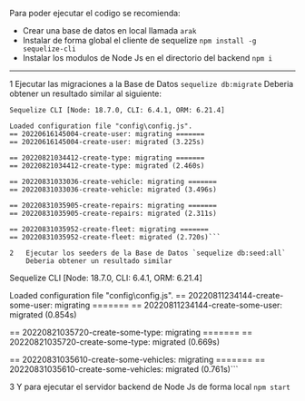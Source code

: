 
Para poder ejecutar el codigo se recomienda:

* Crear una base de datos en local llamada `arak`
* Instalar de forma global el cliente de sequelize `npm install -g sequelize-cli`
* Instalar los modulos de Node Js en el directorio del backend `npm i`

------------

1	Ejecutar las migraciones a la Base de Datos `sequelize db:migrate`
	Deberia obtener un resultado similar al siguiente:
```
Sequelize CLI [Node: 18.7.0, CLI: 6.4.1, ORM: 6.21.4]

Loaded configuration file "config\config.js".
== 20220616145004-create-user: migrating =======
== 20220616145004-create-user: migrated (3.225s)

== 20220821034412-create-type: migrating =======
== 20220821034412-create-type: migrated (2.460s)

== 20220831033036-create-vehicle: migrating =======
== 20220831033036-create-vehicle: migrated (3.496s)

== 20220831035905-create-repairs: migrating =======
== 20220831035905-create-repairs: migrated (2.311s)

== 20220831035952-create-fleet: migrating =======
== 20220831035952-create-fleet: migrated (2.720s)```

2	Ejecutar los seeders de la Base de Datos `sequelize db:seed:all`
	Deberia obtener un resultado similar
```
Sequelize CLI [Node: 18.7.0, CLI: 6.4.1, ORM: 6.21.4]

Loaded configuration file "config\config.js".
== 20220811234144-create-some-user: migrating =======
== 20220811234144-create-some-user: migrated (0.854s)

== 20220821035720-create-some-type: migrating =======
== 20220821035720-create-some-type: migrated (0.669s)

== 20220831035610-create-some-vehicles: migrating =======
== 20220831035610-create-some-vehicles: migrated (0.761s)```

3	Y para ejecutar el servidor backend de Node Js de forma local `npm start`

